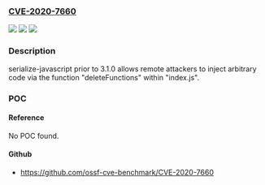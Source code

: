### [CVE-2020-7660](https://cve.mitre.org/cgi-bin/cvename.cgi?name=CVE-2020-7660)
![](https://img.shields.io/static/v1?label=Product&message=serialize-javascript&color=blue)
![](https://img.shields.io/static/v1?label=Version&message=n%2Fa&color=blue)
![](https://img.shields.io/static/v1?label=Vulnerability&message=Arbitrary%20Code%20Injection&color=brighgreen)

### Description

serialize-javascript prior to 3.1.0 allows remote attackers to inject arbitrary code via the function "deleteFunctions" within "index.js".

### POC

#### Reference
No POC found.

#### Github
- https://github.com/ossf-cve-benchmark/CVE-2020-7660

